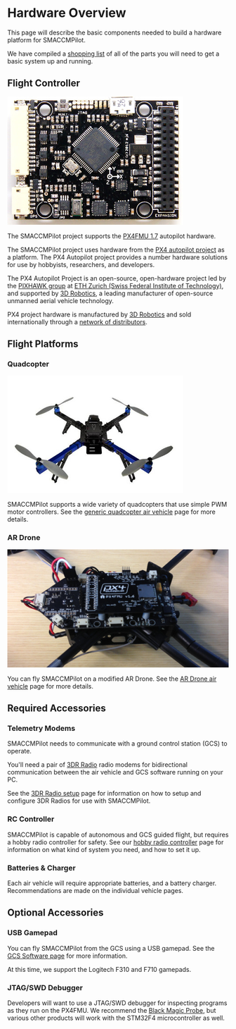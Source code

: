 # Hardware Overview

This page will describe the basic components needed to build a hardware platform
for SMACCMPilot.

We have compiled a [shopping list][shoppinglist] of all of the parts you will
need to get a basic system up and running.

[shoppinglist]: shoppinglist.html

## Flight Controller

![](/images/fmu-top.jpg)

The SMACCMPilot project supports the [PX4FMU 1.7][px4fmu] autopilot hardware.

[px4fmu]: http://pixhawk.ethz.ch/px4/modules/px4fmu
[px4ioar]: http://pixhawk.ethz.ch/px4/modules/px4ioar
[fc]: flightcontroller.html

The SMACCMPilot project uses hardware from the [PX4 autopilot project][px4] as a
platform. The PX4 Autopilot project provides a number hardware solutions for use
by hobbyists, researchers, and developers.

The PX4 Autopilot Project is an open-source, open-hardware project led by
the [PIXHAWK group][pixhawk] at [ETH Zurich (Swiss Federal Institute
of Technology)][ethz], and supported by [3D Robotics][3dr], a leading
manufacturer of open-source unmanned aerial vehicle technology.

PX4 project hardware is manufactured by [3D Robotics][3dr] and sold
internationally through a [network of distributors][3drdisty].

[px4]: http://pixhawk.ethz.ch/px4
[pixhawk]: http://pixhawk.ethz.ch
[ethz]: http://www.ethz.ch
[3dr]: http://3drobotics.com
[3drdisty]: http://diydrones.com/profiles/blogs/list-of-all-diy-drones

## Flight Platforms

### Quadcopter

![3DR Quadcopter](/images/3drquad_400.jpg)

SMACCMPilot supports a wide variety of quadcopters that use simple PWM motor
controllers. See the [generic quadcopter air vehicle][q] page for more details.

[q]: airvehicle-genericquad.html

### AR Drone

![PX4 Autopilot on AR Drone](/images/ardrone_px4_600.jpg)

You can fly SMACCMPilot on a modified AR Drone. See the [AR Drone air
vehicle][ar] page for more details.

[ar]: airvehicle-ardrone.html

## Required Accessories

### Telemetry Modems

SMACCMPilot needs to communicate with a ground control station (GCS) to operate.

You'll need a pair of [3DR Radio][3drradio] radio modems for bidirectional
communication between the air vehicle and GCS software running on your PC.

See the [3DR Radio setup][3drradio-setup] page for information on how to setup
and configure 3DR Radios for use with SMACCMPilot.

[3drradio]: http://store.3drobotics.com/products/3dr-radio-telemetry-kit-915-mhz 
[3drradio-setup]: ../software/gcs-smaccm-sik.html

### RC Controller

SMACCMPilot is capable of autonomous and GCS guided flight, but requires a
hobby radio controller for safety. See our [hobby radio controller][rc] page for
information on what kind of system you need, and how to set it up.

[rc]: rc-controller.html

### Batteries & Charger

Each air vehicle will require appropriate batteries, and a battery charger.
Recommendations are made on the individual vehicle pages.

## Optional Accessories

### USB Gamepad

You can fly SMACCMPilot from the GCS using a USB gamepad. See the [GCS Software
page][gcs-sw] for more information.

At this time, we support the Logitech F310 and F710 gamepads.

[gcs-sw]: ../software/gcs.html

### JTAG/SWD Debugger

Developers will want to use a JTAG/SWD debugger for inspecting programs as they
run on the PX4FMU. We recommend the [Black Magic Probe](blackmagic.html), but
various other products will work with the STM32F4 microcontroller as well.


